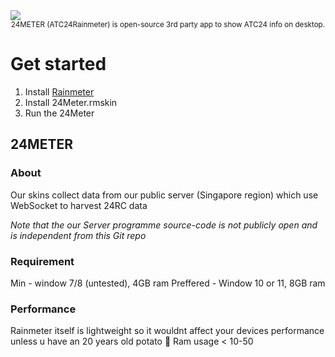 <img src="https://cdn.discordapp.com/attachments/1370369618341789779/1407729581078876331/Untitled20_20250820221434.png?ex=68a729d6&is=68a5d856&hm=de2b1f59ffd767e39b15f6ebef9c2f19eaf61b8de9ede887d734e3a67f4d6e8e&"  />

<div align="center"> <sub>
24METER (ATC24Rainmeter) is open-source 3rd party app to show ATC24 info on desktop.
</sub> </div>

# Get started

1. Install [Rainmeter](https://www.rainmeter.net/)
2. Install 24Meter.rmskin
3. Run the 24Meter

## 24METER 

### About

Our skins collect data from our public server (Singapore region) which use WebSocket to harvest 24RC data

_Note that the our Server programme source-code is not publicly open and is independent from this Git repo_

### Requirement

Min - window 7/8 (untested), 4GB ram
Preffered - Window 10 or 11, 8GB ram

### Performance

Rainmeter itself is lightweight so it wouldnt affect your devices performance unless u have an 20 years old potato 🥔 
Ram usage < 10-50
